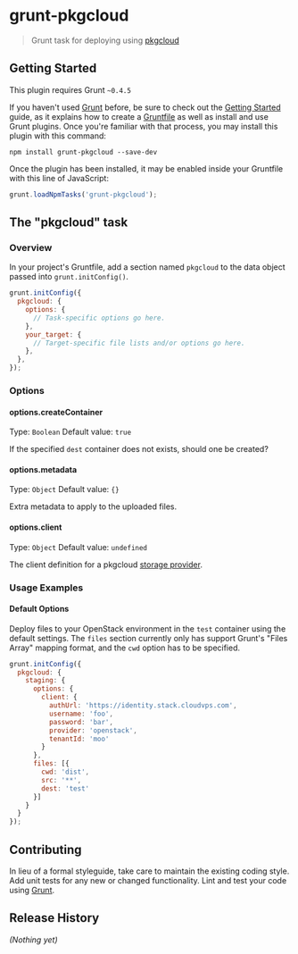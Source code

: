 # grunt-pkgcloud

> Grunt task for deploying using [pkgcloud](https://github.com/pkgcloud/pkgcloud)

## Getting Started
This plugin requires Grunt `~0.4.5`

If you haven't used [Grunt](http://gruntjs.com/) before, be sure to check out the [Getting Started](http://gruntjs.com/getting-started) guide, as it explains how to create a [Gruntfile](http://gruntjs.com/sample-gruntfile) as well as install and use Grunt plugins. Once you're familiar with that process, you may install this plugin with this command:

```shell
npm install grunt-pkgcloud --save-dev
```

Once the plugin has been installed, it may be enabled inside your Gruntfile with this line of JavaScript:

```js
grunt.loadNpmTasks('grunt-pkgcloud');
```

## The "pkgcloud" task

### Overview
In your project's Gruntfile, add a section named `pkgcloud` to the data object passed into `grunt.initConfig()`.

```js
grunt.initConfig({
  pkgcloud: {
    options: {
      // Task-specific options go here.
    },
    your_target: {
      // Target-specific file lists and/or options go here.
    },
  },
});
```

### Options

#### options.createContainer
Type: `Boolean`
Default value: `true`

If the specified `dest` container does not exists, should one be created?

#### options.metadata
Type: `Object`
Default value: `{}`

Extra metadata to apply to the uploaded files.

#### options.client
Type: `Object`
Default value: `undefined`

The client definition for a pkgcloud [storage provider](https://github.com/pkgcloud/pkgcloud#storage).

### Usage Examples

#### Default Options
Deploy files to your OpenStack environment in the `test` container using the default settings. The `files` section
currently only has support Grunt's "Files Array" mapping format, and the `cwd` option has to be specified.

```js
grunt.initConfig({
  pkgcloud: {
    staging: {
      options: {
        client: {
          authUrl: 'https://identity.stack.cloudvps.com',
          username: 'foo',
          password: 'bar',
          provider: 'openstack',
          tenantId: 'moo'
        }
      },
      files: [{
        cwd: 'dist',
        src: '**',
        dest: 'test'
      }]
    }
  }
});
```

## Contributing
In lieu of a formal styleguide, take care to maintain the existing coding style. Add unit tests for any new or changed functionality. Lint and test your code using [Grunt](http://gruntjs.com/).

## Release History
_(Nothing yet)_
